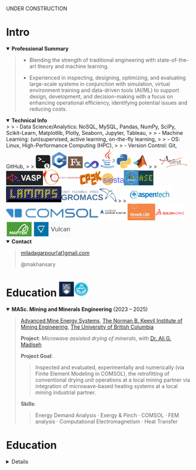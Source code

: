 
UNDER CONSTRUCTION 

# Intro 

<details open>
  <summary><strong>Professional Summary</strong></summary>
 
 > - Blending the strength of traditional engineering with state-of-the-art theory and machine learning.       
 >
 > - Experienced in inspecting, designing, optimizing, and evaluating large-scale systems in conjunction with simulation, virtual environment training and data-driven tools (AI/ML) to support design, development, and decision-making with a focus on enhancing operational efficiency, identifying potential issues and reducing costs. 

</details>

<details open>
  <summary><strong>Technical Info</strong></summary>
 >    
 > - Data Science/Analytics: NoSQL, MySQL, Pandas, NumPy, SciPy, Scikit-Learn, Matplotlib, Plotly, Seaborn, Jupyter, Tableau,     
 >    
 > - Machine Learning: (un)supervised, active learning, on-the-fly learning,     
 >      
 > - OS: Linux, High-Performance Computing (HPC),     
 >      
 > - Version Control: Git, GitHub,     
 >          
 > <img src="./assets/img/bash.png" width="40"> <img src="./assets/img/CPP.png" width="40"> <img src="./assets/img/Fx.png" width="40"> <img src="./assets/img/VB.png" width="40"> <img src="./assets/img/Java.png" width="40"> <img src="./assets/img/Python.png" width="40"> <img src="./assets/img/MATLAB.png" width="40">
 >
 > <img src="./assets/img/ABINIT.png" width="80"><img src="./assets/img/VASP.png" width="100"><img src="./assets/img/espresso.png" width="100"><img src="./assets/img/CP2K.png" width="60"><img src="./assets/img/SIESTA.png" width="60"><img src="./assets/img/ASAP.png" width="40"><img src="./assets/img/ASE.png" width="40"><img src="./assets/img/LAMMPS.gif" width="150"><img src="./assets/img/GROMACS.png" width="150">
>
> <img src="./assets/img/AspenTech.webp" width="120"><img src="./assets/img/COMSOL.png" width="250"><img src="./assets/img/AutodeskpP3D.png" width="80"><img src="./assets/img/Deswik.jpg" width="75"><img src="./assets/img/SolidWorks.png" width="80"><img src="./assets/img/Vulcan.png" width="175">
 
 


</details>

<details open>
  <summary><strong>Contact</strong></summary>               
     
 > [miladagarpour[at]gmail.com](mailto:miladasgarpour@gmail.com)
 >    
 > @makhansary 

</details>

# Education <img src="./assets/img/UBC.jpg" width="40"><img src="./assets/img/UoT.jpg" width="40">

<details open>
  <summary><strong>MASc. Mining and Minerals Engineering</strong> (2023 – 2025)</summary>

  > [Advanced Mine Energy Systems](https://mining.ubc.ca/AMES), [The Norman B. Keevil Institute of Mining Engineering](https://mining.ubc.ca/), [The University of British Columbia](https://www.ubc.ca/)
  >   
  > **Project**: _Microwave assisted drying of minerals_, with [Dr. Ali G. Madiseh](https://mining.ubc.ca/ali-g-madiseh)
  >
  > **Project Goal**:
  >
  >> Inspected and evaluated, experimentally and numerically (via Finite Element Modeling in COMSOL), the retrofitting of conventional drying unit operations at a local mining partner via integration of microwave-based heating systems at a local mining industrial partner.
  > 
  > **Skills**:
  >
  >> Energy Demand Analysis · Exergy & Pinch · COMSOL · FEM analysis · Computational Electromagnetism · Heat Transfer
  >  

</details>































# Education 

<details>          

  

<details>                   

<summary>MSc. Chemical Engineering - Process Design (2012 - 2014)</summary>      

### Degree Project: Thermo-kinetic modeling of the wet phase inversion process for polymeric membranes fabrication               

[University of Tehran](https://ut.ac.ir/en)                 

- Activities:        
> To enable systematic and through examination of separation process in polymeric membranes fabricated via wet phase inversion/casting; built coupled heat, mass, and momentum phenomena and non-equilibrium thermodynamics models with moving boundary conditions for multiphase multicomponent systems in porous media, and solved the final partial/ordinary differential equations (PDE/ODE) numerically by writing codes in Fortran, MATLAB and C++.               

- Skills: C++ · Fortran · MATLAB · Transport Phenomena · Numerical Simulation · Mathematical Modeling · Polymer Physics                    

- Supervisor: [Dr. Mohammad Ali Aroon](https://scholar.google.com/citations?user=IxP_tLUAAAAJ&hl=en), maaroon[at]ut.ac.ir                  

</details>              

<details>              

<summary>BSc. Chemical Engineering (2007 - 2011)</summary>           

### Degree Project: Simulation and cost evaluation of hot section of BIPC olefin plant                   

[University of Tehran](https://ut.ac.ir/en)                 

- Activities:        
> Used Aspen Hysys and Plus to evaluate retrofitting of industrial scale petroleum refinery complex by producing process flow diagram (PFD), piping/process & instrumentation diagram (P&ID), cost and utility, pinch and exergy.               

- Skills: Aspen HYSYS · Aspen Plus · Aspen Dynamics · Chemical Engineering · Process Simulation · Cost-Benefit Analysis · Exergy               

- Supervisor: [Dr. Nasim Tahouni](https://scholar.google.com/citations?user=jWEhjFcAAAAJ&hl=en), ntahuni[at]ut.ac.ir              

</details>                       



___

# Work Experience 
___

## Research Assistant & [Mitacs Accelerate Internship](https://www.mitacs.ca/our-programs/accelerate-fellowship-students-postdocs/), [The Norman B. Keevil Institute of Mining Engineering](https://mining.ubc.ca/), [The University of British Columbia](https://www.ubc.ca/), Vancouver, Canada. 

2023 - 2025
 
**Activities**: 
Under a [Mitacs](https://www.mitacs.ca/) [Accelerate Internship](https://www.mitacs.ca/our-programs/accelerate-fellowship-students-postdocs/), collaborated with a local mining company on electrification of the de-watering processes through integration of microwave-based systems to elevate the high demand for fossil fossils (12.25 million m3 natural gas), lower the economical expenses ($2.08 million carbon tax), and minimize the greenhouse gas emission (26,000 tons CO2e).

**Manager**: 
[Dr. Ali G. Madiseh](https://scholar.google.com/citations?hl=en&user=37lpUjsAAAAJ), Ali.Madiseh[at]ubc.ca

## Teaching Assistant, [The University of British Columbia](https://www.ubc.ca/), Vancouver, Canada.

2022 - 2025

**Activities**: 
Inspected and evaluated large-scale industrial systems behaviour through simulating operations and training personnel in virtual environments to predict performance across scenarios, optimize processes, identify potential issues, and reduce costs to support design and development and enhanced decision-making with extensive applications of process control and automation and AI tools for automating and controlling unit operations, In courses:
1. [Process Control & Automation in Mining and Minerals Processing](https://vancouver.calendar.ubc.ca/course-descriptions/subject/minev)
2. [Modelling and Simulation](https://vancouver.calendar.ubc.ca/course-descriptions/subject/minev)
3. [Modeling and Optimization in Chemical Engineering](https://vancouver.calendar.ubc.ca/course-descriptions/subject/minev)

**Managers**: 
1. [Dr. Ilija Mišković](https://scholar.google.com/citations?user=SoXCqtMAAAAJ&hl=en), Eli.Miskovic[at]ubc.ca
2. [Dr. Sanja Mišković](https://scholar.google.com/citations?user=yz11F-8AAAAJ&hl=en), Sanja.Miskovic[at]ubc.ca 
3. [Dr. Simcha Srebnik](https://scholar.google.com/citations?user=--v31HgAAAAJ&hl=en), ssrebnik[at]mail.ubc.ca

## Research Assistant, [Chemical and Biological Engineering (CHBE)](https://chbe.ubc.ca/), [The University of British Columbia](https://www.ubc.ca/), Vancouver, Canada.

2022 May - Dec. 

**Activities**: 
Systematically examined effect of surface micro-structure and morphology on the formation of bubbles at nano-scale via molecular dynamics simulation within LAMMPS with occasional C++ source code modification for optimal (micro/nano)tube dimensions and fabrication characteristics in order to achieve uninterrupted self-driven water flow. 

**Manager**: 
[Dr. Simcha Srebnik](https://scholar.google.com/citations?user=--v31HgAAAAJ&hl=en), ssrebnik[at]mail.ubc.ca

## [Marie Sklodowska-Curie Postdoctoral Fellow](https://marie-sklodowska-curie-actions.ec.europa.eu/actions/postdoctoral-fellowships), [University of Limerick](https://www.ul.ie/), Limerick, Ireland.

2019 Oct. - 2022 May

**Activities**: 
- Awarded an [EU Horizon 2020](https://research-and-innovation.ec.europa.eu/funding/funding-opportunities/funding-programmes-and-open-calls/horizon-2020_en) [Marie Sklodowska-Curie Postdoctoral Fellowship](https://www.ul.ie/news/eu38-million-investment-in-advanced-manufacturing-and-process-engineering-at-ul) to inspect and evaluate pharmaceutical manufacturing unit operations i.e cocrystalization via hot melt extrusion and fluid bed dryer, for improved product quality and yield through root-cause analysis of operations, development of end-user friendly graphical user interfaces with integrating variety of sensors data in analytical dashboards for process monitoring, diagnosis, optimization and control with aid of machine learning and programming.
- Inspected a fluid bed dryer equipped with a variety of sensors including NIR spectra, thermo-couples, pressure and air in/outflow valves, and etc. for processes operation monitoring and diagnosis and built methods for decoupling the contribution sourced from either materials and/or processes on the observed unit response/feedback based on sensor data pipelines using advanced statistical and analytical techniques including extended iterative optimization. 
- Inspected the interplay of operating parameters including temperature, residency time, screw configuration and rotation speed on the product quality and quantity in cocrystalization process in hot melt extrusion through extensive thermodynamics modeling for materials compatibility and phase behavior for optimal product production and lower procurement costs and wastes. 
- Performed extensive density functional theory (DFT) calculations and molecular dynamic (MD) simulation to capture effective and underlying processes descriptors including temperature and shear rate and directives for optimizing the process to produce specific target product while minimizing by-products. 
- Employed advanced data analytics to build and implemented machine learning (ML) based process controller using large multidimensional datasets of real and computed spectroscopy data pipelines online and offline.

**Managers**: 
1. [Dr. Gavin Walker](https://scholar.google.com/citations?user=h4O37BYAAAAJ&hl=en), Gavin.Walker[at]ul.ie
2. [Dr. Marcus O'Mahony](https://scholar.google.com/citations?user=zrrZoBkAAAAJ&hl=en), marcus.omahony[at]ul.ie

## Research Intern, [Skolkovo Institute of Science and Technology (SkolTech)](https://new.skoltech.ru/en/), [Laboratory of Artificial Intelligence for Materials Design](https://sites.skoltech.ru/multiscale/), [Center for Artificial Intelligence Technology](http://crei.skoltech.ru/ai), Moscow, Russia.

2018 May - Oct.

**Activities**: 
Inspected and evaluated hard materials for use in aerospace, automotive, etc. industries, through building smart labs of nano-indentation for fast and efficient product discovery with aid of active learning in building machine learning interatomic potentials [MLIP](https://gitlab.com/ashapeev/mlip-3) to enable accurate and fast predictions of indentation behavior of materials utilizing molecular dynamic simulations in LAMMPS and density functional calculations in VASP. 

**Manager**: 
[Dr. Alexander Shapeev](https://scholar.google.com/citations?user=NMyIbIwAAAAJ&hl=en), A.Shapeev[at]skoltech.ru

## Research Assistant, [School of Energy and Environment](https://www.cityu.edu.hk/see/), [City University of Hong Kong](https://www.cityu.edu.hk/), Hong Kong. 

2017 Nov. - 2018 Apr.

**Activities**: 
Inspected and evaluated direct air capture of nitrogen and natural gas purification for long-term storage (solid Li3N) and on-demand recovery using moist lithium as a novel adsorbent through advanced reaction engineering and separation performance analysis and yield calculations with aid of density functional theory calculations, microkinetics models and kinetic Monte Carlo models. 

**Manager**: 
[Dr. Jin Shang](https://scholar.google.com/citations?user=AWnBD4kAAAAJ&hl=en), jinshang[at]cityu.edu.hk

## Visiting Researcher, [Institute of Physics](https://english.iop.cas.cn/) & Beijing National Lab for Condensed Matter Physics, [Chinese Academy of Sciences](https://english.cas.cn/), Beijing, China.

2017 Sept. - Nov. 

**Activities**: 
Adept and trained at CHARMM for biomolecular modelling of organic/bio matter, and wrote codes in Fortran and Python for pre and post-analysis, parsers, Fourier transformation, and etc.

**Manager**: 
[Dr. Carlos-Andres Palma](https://scholar.google.com/citations?user=HY7q_pcAAAAJ&hl=en), palma[at]iphy.ac.cn

## Internship, Research Institute of Petroleum Industry (RIPI), Tehran, Iran.

2011 July - Aug.

**Activities**: 
Designed a process for ethane and methane separation using Aspen Hysys and performed optimization, produced process flow diagrams (PFD), cost and utility calculations, exergy and pinch analysis. 

**Manager**: [Dr. Nasim Tahouni](https://scholar.google.com/citations?user=jWEhjFcAAAAJ&hl=en), ntahuni[at]ut.ac.ir

## Teaching Assistant, [University of Tehran](https://ut.ac.ir/en), Tehran, Iran.

2008 Sept. - 2010 Sept.

**Activities**: 
Wrote codes in C++ and MATLAB for numerical analysis and computations, in courses: 
1. Numerical analysis using MATLAB. 
2. Numerical analysis using C++. 

**Manager**: Dr. Mohammad Ali Pourpak, pourpak[at]ut.ac.ir

___

# Projects 
___





___

# Awards
___

## CIM Student-Industry Night Award

Nov 2023 

Issued by CIM | [The Canadian Institute of Mining, Metallurgy and Petroleum](https://www.cim.org/)
> one of the three recipients in 2023.

## Kashmir Singh Manhas Scholarship in Applied Science

Nov 2023

Issued by [The University of British Columbia](https://www.ubc.ca/)
> awarded on the recommendation of the Faculty of Applied Science, in consultation with the Faculty of Graduate and Postdoctoral Studies.

# Carl and Elsie Halterman Scholarship

Mar 2023

Issued by [The University of British Columbia](https://www.ubc.ca/) 

# [Marie Sklodowska-Curie Postdoctoral Fellowship](https://marie-sklodowska-curie-actions.ec.europa.eu/actions/postdoctoral-fellowships)

Oct 2019

Issued by [EU Horizon 2020 Research and Innovation Program](https://research-and-innovation.ec.europa.eu/funding/funding-opportunities/funding-programmes-and-open-calls/horizon-2020_en) and associated with [University of Limerick](https://www.ul.ie/)
> qualified based on (1) having a MSc degree and (2) at least 4 years of research experience.

# Research Project Replacement to [National Service](https://www.irb-cisr.gc.ca/en/country-information/rir/Pages/index.aspx?doc=458758)

Jan 2015

Issued by [Iran’s National Elites Foundation](https://en.bmn.ir/)

___

# Talks
___

## Panelist, [University of Ottawa](https://www.uottawa.ca/en), Ottawa, Canada. 

Nov 2023

EU based funding opportunities for Canadian and [Marie Curie Alumni Association (MCAA)](https://www.mariecuriealumni.eu/) [North America Chapter](https://www.mariecuriealumni.eu/groups/north-america-chapter) activities

# Panelist, [The University of British Columbia](https://www.ubc.ca/), Vancouver, Canada. 

Jul 2022

How to write a successful [Marie Skłodowska-Curie Action (MSCA)](https://research-and-innovation.ec.europa.eu/funding/funding-opportunities/funding-programmes-and-open-calls/horizon-2020_en) Fellowship proposal


# Presenter, [Max-Planck-Institut für Eisenforschung](https://www.mpie.de/), Düsseldorf, Germany. 

Nov 2018

Nanohardness from First Principles with active learning on atomic environments ([MLIP](https://gitlab.com/ashapeev/mlip-3))

___

# Publications 
___
> **For an up-to-date list, please refer to [Issues](https://github.com/makhsry/archived/issues?q=is%3Aissue+is%3Aclosed) (includes unpublished works) or [Google Scholar](https://scholar.google.com/citations?hl=en&user=DZzc424AAAAJ&view_op=list_works&sortby=pubdate)**.

> [**Citation** 725 | **h-index** 15](https://scholar.google.com/citations?hl=en&user=DZzc424AAAAJ&view_op=list_works&sortby=pubdate) 

1. [Decomposition of PFOA in IEX regeneration wastewater: Comparison of UV/sulfur-based processes, key parameters and submicellar aggregates on degradation kinetics](https://github.com/makhsry/archived/issues/85#issue-2656583810)
1. [A molecularly enhanced proof of concept for targeting cocrystals at molecular scale in continuous pharmaceuticals cocrystallization](https://github.com/makhsry/archived/issues/80#issue-2648073723)
1. [Nanohardness from First Principles with active learning on atomic environments](https://github.com/makhsry/archived/issues/91#issue-2656787053)
1. [Molecular engineering of cocrystallization process in holt melt extrusion based on kinetics of elementary molecular processes](https://github.com/makhsry/archived/issues/90#issue-2656785946)
1. [Incomplete cocrystalization of ibuprofen and nicotinamide and its interplay with formation of ibuprofen dimer and/or nicotinamide dimer: A thermodynamic analysis based on DFT data](https://github.com/makhsry/archived/issues/89#issue-2656784556) 
1. [Revisiting ‘penetration depth’in falling film mass transfer](https://github.com/makhsry/archived/issues/115#issue-2657040295)
1. [Physical adsorption of CO2 in biomass at atmospheric pressure and ambient temperature](https://github.com/makhsry/archived/issues/116#issue-2657041658)
1. [A note on the composition-dependency of the density within the mass transfer layer](https://github.com/makhsry/archived/issues/99#issue-2656955006)
1. [A molecular scale analysis of TEMPO-oxidation of native cellulose molecules](https://github.com/makhsry/archived/issues/88#issue-2656777474)
1. [A priority supposition for estimation of time-dependent changes in thickness and weight of polymeric flat sheet membranes fabricated by the nonsolvent induced phase separation (NIPS) technique](https://github.com/makhsry/archived/issues/114#issue-2657039209)
1. [Contaminant uptake by polymeric passive samplers: A modeling study with experimental validation](https://github.com/makhsry/archived/issues/113#issue-2657035195)
1. [On the search of rigorous thermo-kinetic model for wet phase inversion technique](https://github.com/makhsry/archived/issues/112#issue-2657033990)
1. [Generalized similarity transformation method applied to partial differential equations (PDEs) in falling film mass transfer](https://github.com/makhsry/archived/issues/108#issue-2656984119)
1. [An enquiry on appropriate selection of polymers for preparation of polymeric nanosorbents and nanofiltration/ultrafiltration membranes for hormone micropollutants removal from water effluents](https://github.com/makhsry/archived/issues/105#issue-2656980643)
1. [Polymer-water partition coefficients in polymeric passive samplers](https://github.com/makhsry/archived/issues/104#issue-2656980042)
1. [A comparative theoretical and experimental study on liquid-liquid equilibria of membrane forming polymeric solutions](https://github.com/makhsry/archived/issues/106#issue-2656982980)
1. [Prediction of carbon dioxide sorption in polymers for capture and storage feasibility analysis](https://github.com/makhsry/archived/issues/107#issue-2656983528)
1. [Using quantum chemical modeling and calculations for evaluation of cellulose potential for estrogen micropollutants removal from water effluents](https://github.com/makhsry/archived/issues/81#issue-2653667535)
1. [Correlation of sorption-induced swelling in polymeric films with reference to attenuated total reflectance Fourier-transform infrared spectroscopy data](https://github.com/makhsry/archived/issues/109#issue-2657003382)
1. [Development and validation of a graphical sorption model: application to sorption of organic liquids into low density polyethylene polymeric membrane](https://github.com/makhsry/archived/issues/110#issue-2657010420)
1. [A quantum mechanics/molecular mechanics (QM/MM) investigation on the mechanism of adsorptive removal of heavy metal ions by lignin: single and competitive ion adsorption](https://github.com/makhsry/archived/issues/111#issue-2657032867)
1. [Lower and upper critical solution temperatures of binary polymeric solutions](https://github.com/makhsry/archived/issues/103#issue-2656967964)
1. [Theoretical modeling for thermophysical properties of cellulose: pressure/volume/temperature data](https://github.com/makhsry/archived/issues/98#issue-2656950188)
1. [Correlation of interaction parameters in Wilson, NRTL and UNIQUAC models using theoretical methods](https://github.com/makhsry/archived/issues/101#issue-2656966537)
1. [Vapor pressure and Flory-Huggins interaction parameters in binary polymeric solutions](https://github.com/makhsry/archived/issues/100#issue-2656964483)
1. [Binary mutual diffusion coefficients of polymer/solvent systems using compressible regular solutions theory and free volume theory](https://github.com/makhsry/archived/issues/102#issue-2656967208)
1. [Phase diagram of ternary polymeric solutions containing nonsolvent/solvent/polymer: Theoretical calculation and experimental validation](https://github.com/makhsry/archived/issues/97#issue-2656947263)
1. [Mathematical-thermodynamic solubility model developed by the application of discrete Volterra functional series theory](https://github.com/makhsry/archived/issues/96#issue-2656944897)
1. [Representing solute solubility in supercritical carbon dioxide: A novel empirical model](https://github.com/makhsry/archived/issues/95#issue-2656925330)
1. [On the consistency and correctness of thermodynamics phase equilibria modeling and correlation reports published in Fuel journal](https://github.com/makhsry/archived/issues/94#issue-2656917306)
1. [Reply to the comments "On the consistency and correctness of thermodynamics phase equilibria modeling and correlation reports published in Fuel journal"](https://github.com/makhsry/archived/issues/94#issue-2656917306)
1. [Development of a thermodynamic model for hydrogen and hydrogen containing mixtures](https://github.com/makhsry/archived/issues/93#issue-2656899356)
1. [Prediction of dyes solubility in supercritical carbon dioxide (CMM EOS)](https://github.com/makhsry/archived/issues/92#issue-2656871766)
1. [Using genetic algorithm (GA) and particle swarm optimization (PSO) methods for determination of interaction parameters in multicomponent systems of liquid--liquid equilibria](https://github.com/makhsry/archived/issues/86#issue-2656587668)
1. [Modeling drying of a coated paper](https://github.com/makhsry/archived/issues/84#issue-2656581355)
1. [A novel equation of state: determination and validation for dyes and drugs solubility calculations in supercritical carbon dioxide](https://github.com/makhsry/archived/issues/87#issue-2656774788)
1. [Solubility prediction of some disperse Azo dyes in supercritical carbon dioxide using equation of states (EOSs)]()
1. [Modeling of solubility of disperse blue dyes in supercritical carbon dioxide using equation of states (EOSs)}]()

___

# Volunteerings
___

## Coordinator, [Marie Curie Alumni Association](https://www.mariecuriealumni.eu/), [North America Chapter](https://www.mariecuriealumni.eu/groups/north-america-chapter)

2023 Sept. - 2024 Sept.

**Activities**: Canada West Coordinator, [MCAA North America Chapter](https://www.mariecuriealumni.eu/groups/north-america-chapter) Board of Directors, coordinated [MCAA North America](https://www.mariecuriealumni.eu/groups/north-america-chapter) activities in Canada west coast to outreach activities for a community of over 300 members.

___
